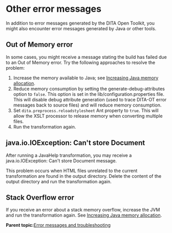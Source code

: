# Other error messages

In addition to error messages generated by the DITA Open Toolkit, you might also encounter error messages generated by Java or other tools.

## Out of Memory error

In some cases, you might receive a message stating the build has failed due to an Out of Memory error. Try the following approaches to resolve the problem:

1.  Increase the memory available to Java; see [Increasing Java memory allocation](increasing-the-jvm.md).
2.  Reduce memory consumption by setting the generate-debug-attributes option to `false`. This option is set in the lib/configuration.properties file. This will disable debug attribute generation \(used to trace DITA-OT error messages back to source files\) and will reduce memory consumption.
3.  Set `dita.preprocess.reloadstylesheet` Ant property to `true`. This will allow the XSLT processor to release memory when converting multiple files.
4.  Run the transformation again.

## java.io.IOException: Can't store Document

After running a JavaHelp transformation, you may receive a java.io.IOException: Can't store Document message.

This problem occurs when HTML files unrelated to the current transformation are found in the output directory. Delete the content of the output directory and run the transformation again.

## Stack Overflow error

If you receive an error about a stack memory overflow, increase the JVM and run the transformation again. See [Increasing Java memory allocation](increasing-the-jvm.md).

**Parent topic:**[Error messages and troubleshooting](../user-guide/troubleshooting-overview.md)

